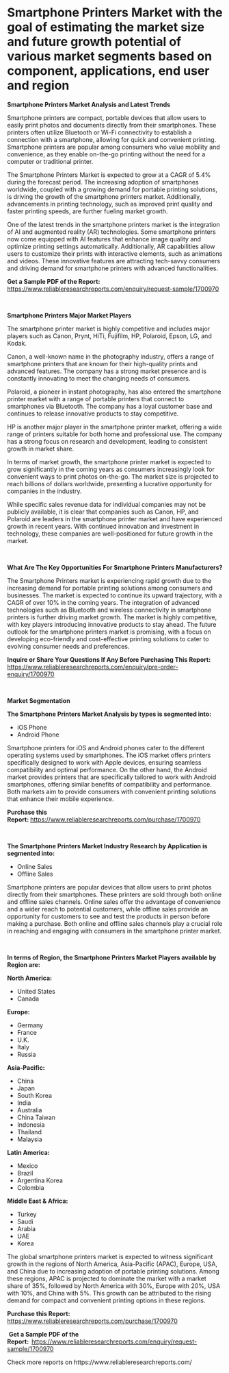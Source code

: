 <p><h1>Smartphone Printers Market with the goal of estimating the market size and future growth potential of various market segments based on component, applications, end user and region</h1></p><p><strong>Smartphone Printers Market Analysis and Latest Trends</strong></p>
<p><p>Smartphone printers are compact, portable devices that allow users to easily print photos and documents directly from their smartphones. These printers often utilize Bluetooth or Wi-Fi connectivity to establish a connection with a smartphone, allowing for quick and convenient printing. Smartphone printers are popular among consumers who value mobility and convenience, as they enable on-the-go printing without the need for a computer or traditional printer.</p><p>The Smartphone Printers Market is expected to grow at a CAGR of 5.4% during the forecast period. The increasing adoption of smartphones worldwide, coupled with a growing demand for portable printing solutions, is driving the growth of the smartphone printers market. Additionally, advancements in printing technology, such as improved print quality and faster printing speeds, are further fueling market growth.</p><p>One of the latest trends in the smartphone printers market is the integration of AI and augmented reality (AR) technologies. Some smartphone printers now come equipped with AI features that enhance image quality and optimize printing settings automatically. Additionally, AR capabilities allow users to customize their prints with interactive elements, such as animations and videos. These innovative features are attracting tech-savvy consumers and driving demand for smartphone printers with advanced functionalities.</p></p>
<p><strong>Get a Sample PDF of the Report:&nbsp;</strong> <a href="https://www.reliableresearchreports.com/enquiry/request-sample/1700970">https://www.reliableresearchreports.com/enquiry/request-sample/1700970</a></p>
<p>&nbsp;</p>
<p><strong>Smartphone Printers Major Market Players</strong></p>
<p><p>The smartphone printer market is highly competitive and includes major players such as Canon, Prynt, HiTi, Fujifilm, HP, Polaroid, Epson, LG, and Kodak. </p><p>Canon, a well-known name in the photography industry, offers a range of smartphone printers that are known for their high-quality prints and advanced features. The company has a strong market presence and is constantly innovating to meet the changing needs of consumers.</p><p>Polaroid, a pioneer in instant photography, has also entered the smartphone printer market with a range of portable printers that connect to smartphones via Bluetooth. The company has a loyal customer base and continues to release innovative products to stay competitive.</p><p>HP is another major player in the smartphone printer market, offering a wide range of printers suitable for both home and professional use. The company has a strong focus on research and development, leading to consistent growth in market share.</p><p>In terms of market growth, the smartphone printer market is expected to grow significantly in the coming years as consumers increasingly look for convenient ways to print photos on-the-go. The market size is projected to reach billions of dollars worldwide, presenting a lucrative opportunity for companies in the industry.</p><p>While specific sales revenue data for individual companies may not be publicly available, it is clear that companies such as Canon, HP, and Polaroid are leaders in the smartphone printer market and have experienced growth in recent years. With continued innovation and investment in technology, these companies are well-positioned for future growth in the market.</p></p>
<p>&nbsp;</p>
<p><strong>What Are The Key Opportunities For Smartphone Printers Manufacturers?</strong></p>
<p><p>The Smartphone Printers market is experiencing rapid growth due to the increasing demand for portable printing solutions among consumers and businesses. The market is expected to continue its upward trajectory, with a CAGR of over 10% in the coming years. The integration of advanced technologies such as Bluetooth and wireless connectivity in smartphone printers is further driving market growth. The market is highly competitive, with key players introducing innovative products to stay ahead. The future outlook for the smartphone printers market is promising, with a focus on developing eco-friendly and cost-effective printing solutions to cater to evolving consumer needs and preferences.</p></p>
<p><strong>Inquire or Share Your Questions If Any Before Purchasing This Report:</strong> <a href="https://www.reliableresearchreports.com/enquiry/pre-order-enquiry/1700970">https://www.reliableresearchreports.com/enquiry/pre-order-enquiry/1700970</a></p>
<p>&nbsp;</p>
<p><strong>Market Segmentation</strong></p>
<p><strong>The Smartphone Printers Market Analysis by types is segmented into:</strong></p>
<p><ul><li>iOS Phone</li><li>Android Phone</li></ul></p>
<p><p>Smartphone printers for iOS and Android phones cater to the different operating systems used by smartphones. The iOS market offers printers specifically designed to work with Apple devices, ensuring seamless compatibility and optimal performance. On the other hand, the Android market provides printers that are specifically tailored to work with Android smartphones, offering similar benefits of compatibility and performance. Both markets aim to provide consumers with convenient printing solutions that enhance their mobile experience.</p></p>
<p><strong>Purchase this Report:&nbsp;</strong><a href="https://www.reliableresearchreports.com/purchase/1700970">https://www.reliableresearchreports.com/purchase/1700970</a></p>
<p>&nbsp;</p>
<p><strong>The Smartphone Printers Market Industry Research by Application is segmented into:</strong></p>
<p><ul><li>Online Sales</li><li>Offline Sales</li></ul></p>
<p><p>Smartphone printers are popular devices that allow users to print photos directly from their smartphones. These printers are sold through both online and offline sales channels. Online sales offer the advantage of convenience and a wider reach to potential customers, while offline sales provide an opportunity for customers to see and test the products in person before making a purchase. Both online and offline sales channels play a crucial role in reaching and engaging with consumers in the smartphone printer market.</p></p>
<p>&nbsp;</p>
<p><strong>In terms of Region, the Smartphone Printers Market Players available by Region are:</strong></p>
<p>
    <p> <strong> North America: </strong>
        <ul>
            <li>United States</li>
            <li>Canada</li>
        </ul>
        </p> 
    <p> <strong> Europe: </strong>
        <ul>
            <li>Germany</li>
            <li>France</li>
            <li>U.K.</li>
            <li>Italy</li>
            <li>Russia</li>
        </ul>
        </p> 
    <p> <strong> Asia-Pacific: </strong>
        <ul>
            <li>China</li>
            <li>Japan</li>
            <li>South Korea</li>
            <li>India</li>
            <li>Australia</li>
            <li>China Taiwan</li>
            <li>Indonesia</li>
            <li>Thailand</li>
            <li>Malaysia</li>
        </ul>
        </p> 
    <p> <strong> Latin America: </strong>
        <ul>
            <li>Mexico</li>
            <li>Brazil</li>
            <li>Argentina Korea</li>
            <li>Colombia</li>
        </ul>
        </p> 
    <p> <strong> Middle East & Africa: </strong>
        <ul>
            <li>Turkey</li>
            <li>Saudi</li>
            <li>Arabia</li>
            <li>UAE</li>
            <li>Korea</li>
        </ul>
    </p>
    </p>
<p><p>The global smartphone printers market is expected to witness significant growth in the regions of North America, Asia-Pacific (APAC), Europe, USA, and China due to increasing adoption of portable printing solutions. Among these regions, APAC is projected to dominate the market with a market share of 35%, followed by North America with 30%, Europe with 20%, USA with 10%, and China with 5%. This growth can be attributed to the rising demand for compact and convenient printing options in these regions.</p></p>
<p><strong>Purchase this Report: </strong><a href="https://www.reliableresearchreports.com/purchase/1700970">https://www.reliableresearchreports.com/purchase/1700970</a></p>
<p>&nbsp;<strong>Get a Sample PDF of the Report:&nbsp;&nbsp;</strong><a href="https://www.reliableresearchreports.com/enquiry/request-sample/1700970">https://www.reliableresearchreports.com/enquiry/request-sample/1700970</a></p>
<p><strong></strong></p>
<p>Check more reports on https://www.reliableresearchreports.com/</p>